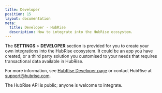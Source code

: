 ```yaml
---
title: Developer
position: 15
layout: documentation
meta:
  title: Developer - HubRise
  description: How to integrate into the HubRise ecosystem.
---
```


The **SETTINGS** > **DEVELOPER** section is provided for you to create your own integrations into the HubRise ecosystem. It could be an app you have created, or a third party solution you customised to your needs that requires transactional data available in HubRise.

For more information, see [HubRise Developer page](https://www.hubrise.com/developers/) or contact HubRise at [support@hubrise.com](mailto:support@hubrise.com).

The HubRise API is public; anyone is welcome to integrate.

